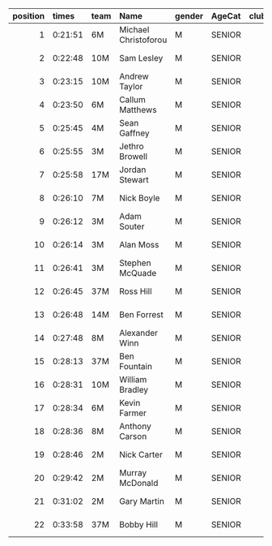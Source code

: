 |   position | times   | team   | Name                 | gender   | AgeCat   |   clubnumber | Club name             | Website                                    |   finishPosition |
|-----------:|:--------|:-------|:---------------------|:---------|:---------|-------------:|:----------------------|:-------------------------------------------|-----------------:|
|          1 | 0:21:51 | 6M     | Michael Christoforou | M        | SENIOR   |            6 | Cambuslang Harriers   | https://cambuslangharriers.org/            |                1 |
|          2 | 0:22:48 | 10M    | Sam Lesley           | M        | SENIOR   |           10 | Shettleston Harriers  | http://shettlestonharriers.org.uk/         |                5 |
|          3 | 0:23:15 | 10M    | Andrew Taylor        | M        | SENIOR   |           10 | Shettleston Harriers  | http://shettlestonharriers.org.uk/         |                6 |
|          4 | 0:23:50 | 6M     | Callum Matthews      | M        | SENIOR   |            6 | Cambuslang Harriers   | https://cambuslangharriers.org/            |                8 |
|          5 | 0:25:45 | 4M     | Sean Gaffney         | M        | SENIOR   |            4 | Inverclyde AC         | https://www.inverclydeac.org/              |               14 |
|          6 | 0:25:55 | 3M     | Jethro Browell       | M        | SENIOR   |            3 | Bellahouston RR       | https://www.bellahoustonroadrunners.co.uk/ |               17 |
|          7 | 0:25:58 | 17M    | Jordan Stewart       | M        | SENIOR   |           17 | Calderglen Harriers   | http://www.calderglenharriers.org.uk/      |               18 |
|          8 | 0:26:10 | 7M     | Nick Boyle           | M        | SENIOR   |            7 | Giffnock North AC     | https://www.giffnocknorth.co.uk/           |               19 |
|          9 | 0:26:12 | 3M     | Adam Souter          | M        | SENIOR   |            3 | Bellahouston RR       | https://www.bellahoustonroadrunners.co.uk/ |               20 |
|         10 | 0:26:14 | 3M     | Alan Moss            | M        | SENIOR   |            3 | Bellahouston RR       | https://www.bellahoustonroadrunners.co.uk/ |               21 |
|         11 | 0:26:41 | 3M     | Stephen McQuade      | M        | SENIOR   |            3 | Bellahouston RR       | https://www.bellahoustonroadrunners.co.uk/ |               25 |
|         12 | 0:26:45 | 37M    | Ross Hill            | M        | SENIOR   |           37 | Law & District AAC    | http://www.lawaac.co.uk/                   |               26 |
|         13 | 0:26:48 | 14M    | Ben Forrest          | M        | SENIOR   |           14 | Ayr Seaforth AC       | https://www.ayrseaforth.co.uk/             |               27 |
|         14 | 0:27:48 | 8M     | Alexander Winn       | M        | SENIOR   |            8 | Bellahouston Harriers | http://www.bellahoustonharriers.co.uk/     |               31 |
|         15 | 0:28:13 | 37M    | Ben Fountain         | M        | SENIOR   |           37 | Law & District AAC    | http://www.lawaac.co.uk/                   |               34 |
|         16 | 0:28:31 | 10M    | William Bradley      | M        | SENIOR   |           10 | Shettleston Harriers  | http://shettlestonharriers.org.uk/         |               38 |
|         17 | 0:28:34 | 6M     | Kevin Farmer         | M        | SENIOR   |            6 | Cambuslang Harriers   | https://cambuslangharriers.org/            |               40 |
|         18 | 0:28:36 | 8M     | Anthony Carson       | M        | SENIOR   |            8 | Bellahouston Harriers | http://www.bellahoustonharriers.co.uk/     |               41 |
|         19 | 0:28:46 | 2M     | Nick Carter          | M        | SENIOR   |            2 | Kilmarnock H&AC       | http://www.kilmarnockharriers.com/         |               44 |
|         20 | 0:29:42 | 2M     | Murray McDonald      | M        | SENIOR   |            2 | Kilmarnock H&AC       | http://www.kilmarnockharriers.com/         |               51 |
|         21 | 0:31:02 | 2M     | Gary Martin          | M        | SENIOR   |            2 | Kilmarnock H&AC       | http://www.kilmarnockharriers.com/         |               61 |
|         22 | 0:33:58 | 37M    | Bobby Hill           | M        | SENIOR   |           37 | Law & District AAC    | http://www.lawaac.co.uk/                   |               84 |